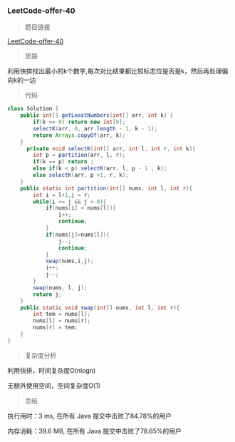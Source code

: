 ### LeetCode-offer-40

> 题目链接

[LeetCode-offer-40](https://leetcode-cn.com/problems/zui-xiao-de-kge-shu-lcof/)

> 思路

利用快排找出最小的k个数字,每次对比结束都比较标志位是否是k，然后再处理偏向k的一边

> 代码

```java
class Solution {
    public int[] getLeastNumbers(int[] arr, int k) {
        if(k == 0) return new int[0];      
        selectK(arr, 0, arr.length - 1, k - 1);
        return Arrays.copyOf(arr, k);
    }
      private void selectK(int[] arr, int l, int r, int k){
        int p = partition(arr, l, r);
        if(k == p) return ;
        else if(k < p) selectK(arr, l, p - 1 , k);
        else selectK(arr, p +1, r, k);
    }
    public static int partition(int[] nums, int l, int r){
        int i = l+1,j = r;
        while(i <= j && j > 0){
            if(nums[i] < nums[l]){
                i++;
                continue;
            }
            if(nums[j]>nums[l]){
                j--;
                continue;
            }
            swap(nums,i,j);
            i++;
            j--;
        }
        swap(nums, l, j);
        return j;
    }
    public static void swap(int[] nums, int l, int r){
        int tem = nums[l];
        nums[l] = nums[r];
        nums[r] = tem;
    }
}
```

> 复杂度分析

利用快排，时间复杂度O(nlogn)

无额外使用空间，空间复杂度O(1)

> 总结

执行用时：3 ms, 在所有 Java 提交中击败了84.78%的用户

内存消耗：39.6 MB, 在所有 Java 提交中击败了78.65%的用户
